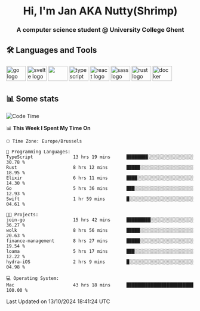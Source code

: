 <h1 align="center">Hi, I'm Jan AKA Nutty(Shrimp)</h1>
<h3 align="center">A computer science student @ University College Ghent</h3>

<h2 align="left">🛠️ Languages and Tools</h2>

###

<div align="left">
  <img src="https://cdn.jsdelivr.net/gh/devicons/devicon/icons/go/go-original.svg" height="40" width="52" alt="go logo"  />
  <img src="https://cdn.jsdelivr.net/gh/devicons/devicon@latest/icons/svelte/svelte-original.svg"  height="40" width="52" alt="svelte logo" />
  <img src="https://cdn.jsdelivr.net/gh/devicons/devicon@latest/icons/tailwindcss/tailwindcss-original.svg" height="40" width="52" />
  <img src="https://cdn.jsdelivr.net/gh/devicons/devicon/icons/typescript/typescript-original.svg" height="40" width="52" alt="typescript logo"  />
  <img src="https://cdn.jsdelivr.net/gh/devicons/devicon/icons/react/react-original.svg" height="40" width="52" alt="react logo"  />
  <img src="https://cdn.jsdelivr.net/gh/devicons/devicon/icons/sass/sass-original.svg" height="40" width="52" alt="sass logo"  />
  <img src="https://cdn.jsdelivr.net/gh/devicons/devicon@latest/icons/rust/rust-original.svg" height="40" width="52" alt="rust logo" />
  <img src="https://cdn.jsdelivr.net/gh/devicons/devicon/icons/docker/docker-original.svg" height="40" width="52" alt="docker logo"  />
</div>

<h2>📊 Some stats</h2>

<!--START_SECTION:waka-->
![Code Time](http://img.shields.io/badge/Code%20Time-5%2C126%20hrs%203%20mins-blue)

📊 **This Week I Spent My Time On** 

```text
🕑︎ Time Zone: Europe/Brussels

💬 Programming Languages: 
TypeScript               13 hrs 19 mins      ████████░░░░░░░░░░░░░░░░░   30.78 % 
Rust                     8 hrs 12 mins       █████░░░░░░░░░░░░░░░░░░░░   18.95 % 
Elixir                   6 hrs 11 mins       ████░░░░░░░░░░░░░░░░░░░░░   14.30 % 
Go                       5 hrs 36 mins       ███░░░░░░░░░░░░░░░░░░░░░░   12.93 % 
Swift                    1 hr 59 mins        █░░░░░░░░░░░░░░░░░░░░░░░░   04.61 % 

🐱‍💻 Projects: 
join-go                  15 hrs 42 mins      █████████░░░░░░░░░░░░░░░░   36.27 % 
wolk                     8 hrs 56 mins       █████░░░░░░░░░░░░░░░░░░░░   20.63 % 
finance-management       8 hrs 27 mins       █████░░░░░░░░░░░░░░░░░░░░   19.54 % 
loama                    5 hrs 17 mins       ███░░░░░░░░░░░░░░░░░░░░░░   12.22 % 
hydra-iOS                2 hrs 9 mins        █░░░░░░░░░░░░░░░░░░░░░░░░   04.98 % 

💻 Operating System: 
Mac                      43 hrs 18 mins      █████████████████████████   100.00 % 
```


 Last Updated on 13/10/2024 18:41:24 UTC
<!--END_SECTION:waka-->
